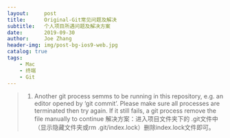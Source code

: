 ```yaml
---
layout:     post
title:      Original-Git常见问题及解决
subtitle:   个人项目所遇问题及解决方案
date:       2019-09-30
author:     Joe Zhang
header-img: img/post-bg-ios9-web.jpg
catalog: true
tags:
    - Mac
    - 终端
    - Git
---
```


> 1. Another git process semms to be running in this repository, e.g. an editor opened by ‘git commit’. Please make sure all processes are terminated then try again. If it still fails, a git process remove the file manually to continue
>   解决方案：进入项目文件夹下的 .git文件中（显示隐藏文件夹或rm .git/index.lock）删除index.lock文件即可。
